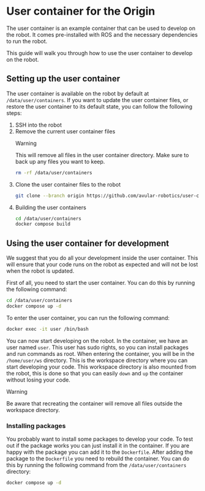 # User container for the Origin

The user container is an example container that can be used to develop on the robot. It comes pre-installed with ROS and the necessary dependencies to run the robot. 

This guide will walk you through how to use the user container to develop on the robot.

## Setting up the user container
The user container is available on the robot by default at `/data/user/containers`. If you want to update the user container files, or restore the user container to its default state, you can follow the following steps:

1. SSH into the robot
2. Remove the current user container files
    > [!WARNING]
    > This will remove all files in the user container directory. Make sure to back up any files you want to keep.
    ```bash
    rm -rf /data/user/containers
    ```
3. Clone the user container files to the robot
    ```bash
    git clone --branch origin https://github.com/avular-robotics/user-container.git /data/user/containers
    ```
4. Building the user containers
    ```bash
    cd /data/user/containers
    docker compose build
    ```

## Using the user container for development
We suggest that you do all your development inside the user container. This will ensure that your code runs on the robot as expected and will not be lost 
when the robot is updated.

First of all, you need to start the user container. You can do this by running the following command:
```bash
cd /data/user/containers
docker compose up -d
```

To enter the user container, you can run the following command:
```bash
docker exec -it user /bin/bash
```

You can now start developing on the robot. In the container, we have an user named `user`. 
This user has sudo rights, so you can install packages and run commands as root. When entering 
the container, you will be in the `/home/user/ws` directory. This is the workspace directory 
where you can start developing your code. This workspace directory is also mounted from the robot,
this is done so that you can easily `down` and `up` the container without losing your code. 

> [!WARNING]
> Be aware that recreating the container will remove all files outside the workspace directory.

### Installing packages
You probably want to install some packages to develop your code. To test out if the package works you
can just install it in the container. If you are happy with the package you can add it to the `Dockerfile`.
After adding the package to the `Dockerfile` you need to rebuild the container. You can do this by running
the following command from the `/data/user/containers` directory:
```bash
docker compose up -d
```
